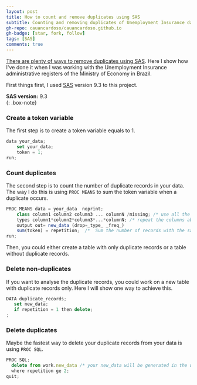 ```yaml
---
layout: post
title: How to count and remove duplicates using SAS
subtitle: Counting and removing duplicates of Unemployment Insurance data
gh-repo: cauancardoso/cauancardoso.github.io
gh-badge: [star, fork, follow]
tags: [SAS]
comments: true
---
```


[There are plenty of ways to remove duplicates using SAS](https://support.sas.com/resources/papers/proceedings17/0188-2017.pdf). Here I show how I've done it when I was working with the Unemployment Insurance administrative registers of the Ministry of Economy in Brazil.

First things first, I used [SAS](https://www.sas.com/en_us/home.html) version 9.3 to this project.

**SAS version:** 9.3  
{: .box-note}

### Create a token variable
The first step is to create a token variable equals to 1.

```javascript
data your_data;
	set your_data;
	token = 1;
run;
```

### Count duplicates
The second step is to count the number of duplicate records in your data. The way I do this is using ```PROC MEANS``` to sum the token variable when a duplicate occurs.

```javascript
PROC MEANS data = your_data  noprint;
	class column1 column2 column3 ... columnN /missing; /* use all the columns you want to check for duplicate records */
	types column1*column2*column3*...*columnN; /* repeat the columns above here, but separated with an asterisk instead of a single space */
	output out= new_data (drop=_type_ _freq_)
	sum(token) = repetition;  /*  Sum the number of records with the same key  */ 
run;
```
Then, you could either create a table with only duplicate records or a table without duplicate records.

### Delete non-duplicates
If you want to analyse the duplicate records, you could work on a new table with duplicate records only. Here I will show one way to achieve this.

```javascript
DATA duplicate_records;
   set new_data;
   if repetition = 1 then delete;
;
```
### Delete duplicates
Maybe the fastest way to delete your duplicate records from your data is using ```PROC SQL```.

```javascript
PROC SQL; 
  delete from work.new_data /* your new_data will be generated in the work folder if not told otherwise */
  where repetition ge 2; 
quit;
```
